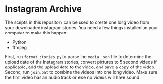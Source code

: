 # Instagram Archive
The scripts in this repository can be used to create one long video from your downloaded instagram stories.
You need a few things installed on your computer to make this happen:
  - Python
  - ffmpeg

First, run `format_stories.py` to parse the `media.json` file to determine the upload date of the Instagram stories, convert pictures to 5 second videos if applicable, add the upload date to the video, and save a copy of the video.
Second, run `join.bat` to combine the videos into one long video.
Make sure the first video has an audio track or else no videos will have sound.
